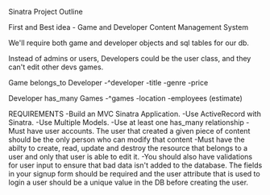 Sinatra Project Outline

First and Best idea - Game and Developer Content Management System

We'll require both game and developer objects and sql tables for our db.

Instead of admins or users, Developers could be the user class, and they can't edit other devs games.  

Game
belongs_to Developer
-^developer
-title
-genre
-price

Developer
has_many Games
-^games
-location
-employees (estimate)


REQUIREMENTS
-Build an MVC Sinatra Application.
-Use ActiveRecord with Sinatra.
-Use Multiple Models.
-Use at least one has_many relationship
-Must have user accounts. The user that created a given piece of content should be the only person who can modify that content
-Must have the abilty to create, read, update and destroy the resource that belongs to a user and only that user is able to edit it.
-You should also have validations for user input to ensure that bad data isn't added to the database. The fields in your signup form should be required and the user attribute that is used to login a user should be a unique value in the DB before creating the user.
